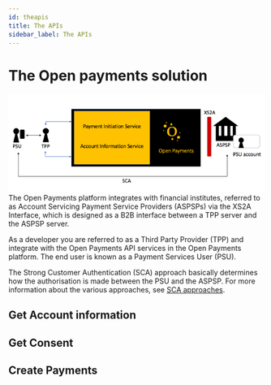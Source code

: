 ```yaml
---
id: theapis
title: The APIs
sidebar_label: The APIs
---
```

# The Open payments solution
![Flow](img/open.png)
The Open Payments platform integrates with financial institutes, referred to as Account Servicing Payment Service Providers (ASPSPs) via the XS2A Interface, which is designed as a B2B interface between a TPP server and the ASPSP server.

As a developer you are referred to as a Third Party Provider (TPP) and integrate with the Open Payments API services in the Open Payments platform.
The end user is known as a Payment Services User (PSU).

The Strong Customer Authentication (SCA) approach basically determines how the authorisation is made between the PSU and the ASPSP. 
For more information about the various approaches, see [SCA approaches](sca.md).

## Get Account information 
## Get Consent
## Create Payments
